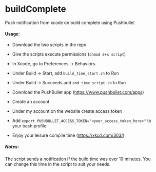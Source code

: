 # buildComplete
Push notification from xcode on build complete using Pushbullet

#### Usage:

* Download the two scripts in the repo
* Give the scripts execute permissions (`chmod a+x script`)
* In Xcode, go to Preferences -> Behaviors. 
 * Under Build -> Start, add `build_time_start.sh` to Run  
 * Under Build -> Succeeds add `end_time_script.sh` to Run
    
* Download the PushBullet app (https://www.pushbullet.com/apps) 
 * Create an account 
 * Under my account on the website create access token
 * Add `export PUSHBULLET_ACCESS_TOKEN="<your_access_token_here>"` to your bash profile

* Enjoy your leisure compile time (https://xkcd.com/303/)
  
  
##### Notes:  
The script sends a notification if the build time was over 10 minutes. You can change this time in the script to suit your needs.
